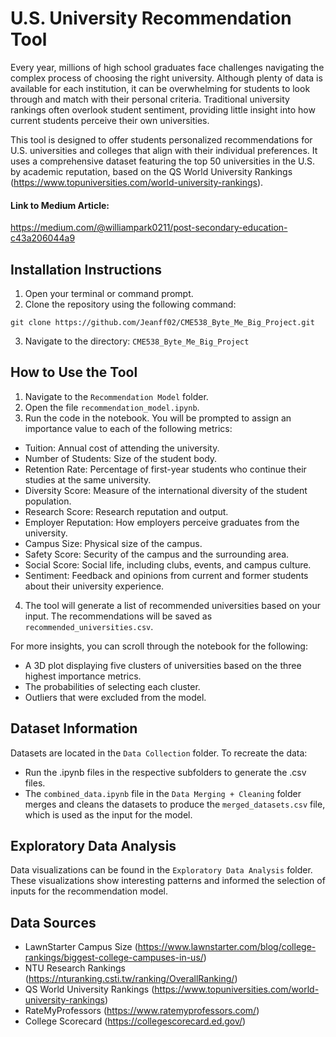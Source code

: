 # U.S. University Recommendation Tool
Every year, millions of high school graduates face challenges navigating the complex process of choosing the right university. Although plenty of data is available for each institution, it can be overwhelming for students to look through and match with their personal criteria. Traditional university rankings often overlook student sentiment, providing little insight into how current students perceive their own universities.

This tool is designed to offer students personalized recommendations for U.S. universities and colleges that align with their individual preferences. It uses a comprehensive dataset featuring the top 50 universities in the U.S. by academic reputation, based on the QS World University Rankings (https://www.topuniversities.com/world-university-rankings).

#### Link to Medium Article:
https://medium.com/@williampark0211/post-secondary-education-c43a206044a9

## Installation Instructions
1. Open your terminal or command prompt.
2. Clone the repository using the following command:
```
git clone https://github.com/Jeanff02/CME538_Byte_Me_Big_Project.git
```
3. Navigate to the directory: `CME538_Byte_Me_Big_Project`

## How to Use the Tool

1. Navigate to the `Recommendation Model` folder.
2. Open the file `recommendation_model.ipynb`.
3. Run the code in the notebook. You will be prompted to assign an importance value to each of the following metrics:
- Tuition: Annual cost of attending the university.
- Number of Students: Size of the student body.
- Retention Rate: Percentage of first-year students who continue their studies at the same university.
- Diversity Score: Measure of the international diversity of the student population.
- Research Score: Research reputation and output.
- Employer Reputation: How employers perceive graduates from the university.
- Campus Size: Physical size of the campus.
- Safety Score: Security of the campus and the surrounding area.
- Social Score: Social life, including clubs, events, and campus culture.
- Sentiment: Feedback and opinions from current and former students about their university experience.
4. The tool will generate a list of recommended universities based on your input. The recommendations will be saved as `recommended_universities.csv`.

For more insights, you can scroll through the notebook for the following:
- A 3D plot displaying five clusters of universities based on the three highest importance metrics.
- The probabilities of selecting each cluster.
- Outliers that were excluded from the model.

## Dataset Information
Datasets are located in the `Data Collection` folder.
To recreate the data:
- Run the .ipynb files in the respective subfolders to generate the .csv files.
- The `combined_data.ipynb` file in the `Data Merging + Cleaning` folder merges and cleans the datasets to produce the `merged_datasets.csv` file, which is used as the input for the model.

## Exploratory Data Analysis
Data visualizations can be found in the `Exploratory Data Analysis` folder. These visualizations show interesting patterns and informed the selection of inputs for the recommendation model.

## Data Sources
- LawnStarter Campus Size (https://www.lawnstarter.com/blog/college-rankings/biggest-college-campuses-in-us/)
- NTU Research Rankings (https://nturanking.csti.tw/ranking/OverallRanking/)
- QS World University Rankings (https://www.topuniversities.com/world-university-rankings)
- RateMyProfessors (https://www.ratemyprofessors.com/)
- College Scorecard (https://collegescorecard.ed.gov/)
